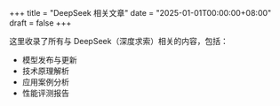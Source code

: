 +++
title = "DeepSeek 相关文章"
date = "2025-01-01T00:00:00+08:00"
draft = false
+++

这里收录了所有与 DeepSeek（深度求索）相关的内容，包括：
- 模型发布与更新
- 技术原理解析
- 应用案例分析
- 性能评测报告 